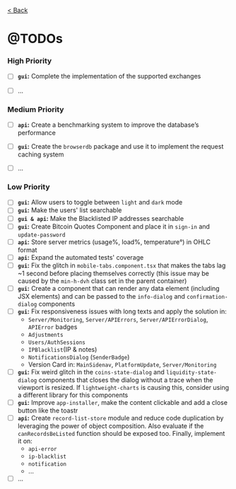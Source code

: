 [< Back](../../README.md)

# @TODOs

### High Priority

- [ ] **`gui`:** Complete the implementation of the supported exchanges
- [ ] ...



### Medium Priority

- [ ] **`api`:** Create a benchmarking system to improve the database’s performance
- [ ] **`gui`:** Create the `browserdb` package and use it to implement the request caching system
- [ ] ...



### Low Priority

- [ ] **`gui`:** Allow users to toggle between `light` and `dark` mode
- [ ] **`gui`:** Make the users' list searchable
- [ ] **`gui & api`:** Make the Blacklisted IP addresses searchable
- [ ] **`gui`:** Create Bitcoin Quotes Component and place it in `sign-in` and `update-password`
- [ ] **`api`:** Store server metrics (usage%, load%, temperature°) in OHLC format
- [ ] **`api`:** Expand the automated tests' coverage
- [ ] **`gui`:** Fix the glitch in `mobile-tabs.component.tsx` that makes the tabs lag ~1 second before placing themselves correctly (this issue may be caused by the `min-h-dvh` class set in the parent container)
- [ ] **`gui`:** Create a component that can render any data element (including JSX elements) and can be passed to the `info-dialog` and `confirmation-dialog` components
- [ ] **`gui`:** Fix responsiveness issues with long texts and apply the solution in: 
  - `Server/Monitoring`, `Server/APIErrors`, `Server/APIErrorDialog`, `APIError` badges
  - `Adjustments`
  - `Users/AuthSessions`
  - `IPBlacklist`(IP & notes)
  - `NotificationsDialog` (`SenderBadge`)
  - Version Card in: `MainSidenav`, `PlatformUpdate`, `Server/Monitoring`
- [ ] **`gui`:** Fix weird glitch in the `coins-state-dialog` and `liquidity-state-dialog` components that closes the dialog without a trace when the viewport is resized. If `lightweight-charts` is causing this, consider using a different library for this components
- [ ] **`gui`:** Improve `app-installer`, make the content clickable and add a close button like the toastr
- [ ] **`api`:** Create `record-list-store` module and reduce code duplication by leveraging the power of object composition. Also evaluate if the `canRecordsBeListed` function should be exposed too. Finally, implement it on:
  - `api-error`
  - `ip-blacklist`
  - `notification`
  - ...
- [ ] ...